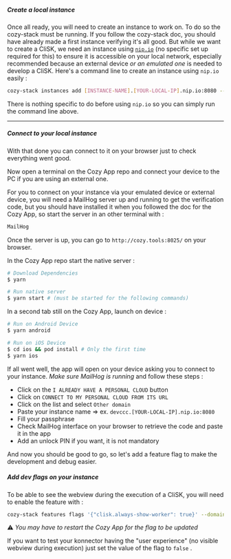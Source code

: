 ##### Create a local instance

Once all ready, you will need to create an instance to work on. To do so the cozy-stack must be running.
If you follow the cozy-stack doc, you should have already made a first instance verifying it's all good. But while we want to create a CliSK, we need an instance using [`nip.io`](https://nip.io/) (no specific set up required for this) to ensure it is accessible on your local network, especially recommended because an external device *or an emulated one* is needed to develop a CliSK. Here's a command line to create an instance using `nip.io`  easily : 

```bash
cozy-stack instances add [INSTANCE-NAME].[YOUR-LOCAL-IP].nip.io:8080 --passphrase [YOUR-PASSPHRASE] --apps home,store,drive,photos,settings,contacts,notes,passwords --email [YOUR-MAIL] --locale fr --public-name DevCCC --context-name dev 
```

There is nothing specific to do before using `nip.io` so you can simply run the command line above.

----
##### Connect to your local instance

With that done you can connect to it on your browser just to check everything went good.

Now open a terminal on the Cozy App repo and connect your device to the PC if you are using an external one.

For you to connect on your instance via your emulated device or external device, you will need a MailHog server up and running to get the verification code, but you should have installed it when you followed the doc for the Cozy App, so start the server in an other terminal with :

```bash
MailHog
```

Once the server is up, you can go to `http://cozy.tools:8025/` on your browser.

In the Cozy App repo start the native server :

```bash
# Download Dependencies
$ yarn

# Run native server
$ yarn start # (must be started for the following commands)
```

In a second tab still on the Cozy App, launch on device :

```bash
# Run on Android Device
$ yarn android

# Run on iOS Device
$ cd ios && pod install # Only the first time
$ yarn ios
```

If all went well, the app will open on your device asking you to connect to your instance. *Make sure MailHog is running* and follow these steps :

- Click on the `I ALREADY HAVE A PERSONAL CLOUD` button
- Click on  `CONNECT TO MY PERSONAL CLOUD FROM ITS URL` 
- Click on the list and select `Other domain`
- Paste your instance name => ex. `devccc.[YOUR-LOCAL-IP].nip.io:8080` 
- Fill your passphrase
- Check MailHog interface on your browser to retrieve the code and paste it in the app
- Add an unlock PIN if you want, it is not mandatory

And now you should be good to go, so let's add a feature flag to make the development and debug easier.

##### Add dev flags on your instance

To be able to see the webview during the execution of a CliSK, you will need to enable the feature with : 

```bash
cozy-stack features flags '{"clisk.always-show-worker": true}' --domain [INSTANCE-NAME].[YOUR-LOCAL-IP].nip.io:8080
```

⚠️ *You may have to restart the Cozy App for the flag to be updated*

If you want to test your konnector having the "user experience" (no visible webview during execution) just set the value of the flag to `false` .